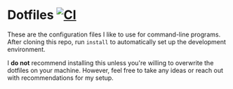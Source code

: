 # Dotfiles [![CI](https://github.com/nahueespinosa/.dotfiles/actions/workflows/build.yml/badge.svg)](https://github.com/nahueespinosa/.dotfiles/actions/workflows/build.yml)

These are the configuration files I like to use for command-line programs. After cloning this repo, run `install` to automatically set up the development environment.

I **do not** recommend installing this unless you're willing to overwrite the dotfiles on your machine. However, feel free to take any ideas or reach out with recommendations for my setup.
